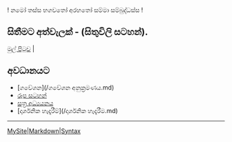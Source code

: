 ! නමෝ තස්ස භගවතෝ අරහතෝ සම්මා සම්බුද්ධස්ස !
## සිතීමට අත්වැලක් - (සිතුවිලි සටහන්).

[මුල් පිටුව](/index.md) |

## අවධානයට

- [ගවේශන](/ගවේශන අනුක්‍රමණය.md)
- [රූප සටහන්](/GA/රූපසටහන්.md)
- [සූත්‍ර අධ්‍යයනය](/suttha/index.md)
- [දාර්ශනික හැදෑරීම්](/දාර්ශනික හැදෑරීම.md)


------
[MySite](https://dharmashri.github.io/MySite/)|[Markdown](https://guides.github.com/features/mastering-markdown/)|[Syntax](/r.md)
